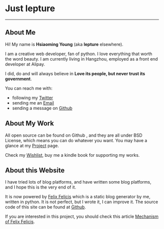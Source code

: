 # Just lepture


---------

## About Me

Hi! My name is **Hsiaoming Young** (aka **lepture** elsewhere).

I am a creative web developer, fan of python. I love everything that worth the word beauty.
I am currently living in Hangzhou, employed as a front end developer at Alipay.

I did, do and will always believe in **Love its people, but never trust its government**.

You can reach me with:

- following my [Twitter](https://twitter.com/lepture)
- sending me an [Email](lepture@me.com)
- sending a message on [Github](https://github.com/lepture)


## About My Work

All open source can be found on Github , and they are all under BSD License,
which means you can do whatever you want. You may have a glance at my
[Project](http://project.lepture.com) page.

Check my [Wishlist](https://www.amazon.com/registry/wishlist/373NY7OIMSWGJ),
buy me a kindle book for supporting my works.

## About this Website

I have tried lots of blog platforms, and have written some blog platforms, and I hope this is
the very end of it.

It is now powered by [Felix Felicis](http://project.lepture.com/liquidluck/)
which is a static blog generator by me, written in python. It is not perfect, 
but I wrote it, I can improve it. The source code of this site can be found at 
[Github](https://github.com/lepture/lepture.com>).

If you are interested in this project, you should check this article 
[Mechanism of Felix Felicis](http://lepture.com/work/mechanism-of-liquidluck/).
